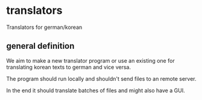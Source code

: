 # translators
Translators for german/korean 


## general definition 

We aim to make a new translator program or use an existing
one for translating korean texts to german and vice versa. 

The program should run locally and shouldn't send files 
to an remote server. 

In the end it should translate batches of files and might 
also have a GUI.